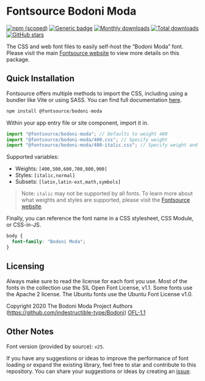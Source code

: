 # Fontsource Bodoni Moda

[![npm (scoped)](https://img.shields.io/npm/v/@fontsource/bodoni-moda?color=brightgreen)](https://www.npmjs.com/package/@fontsource/bodoni-moda) [![Generic badge](https://img.shields.io/badge/fontsource-passing-brightgreen)](https://github.com/fontsource/fontsource) [![Monthly downloads](https://badgen.net/npm/dm/@fontsource/bodoni-moda)](https://github.com/fontsource/fontsource) [![Total downloads](https://badgen.net/npm/dt/@fontsource/bodoni-moda)](https://github.com/fontsource/fontsource) [![GitHub stars](https://img.shields.io/github/stars/fontsource/fontsource.svg?style=social&label=Star)](https://github.com/fontsource/fontsource/stargazers)

The CSS and web font files to easily self-host the “Bodoni Moda” font. Please visit the main [Fontsource website](https://fontsource.org/fonts/bodoni-moda) to view more details on this package.

## Quick Installation

Fontsource offers multiple methods to import the CSS, including using a bundler like Vite or using SASS. You can find full documentation [here](https://fontsource.org/docs/getting-started/introduction).

```javascript
npm install @fontsource/bodoni-moda
```

Within your app entry file or site component, import it in.

```javascript
import "@fontsource/bodoni-moda"; // Defaults to weight 400
import "@fontsource/bodoni-moda/400.css"; // Specify weight
import "@fontsource/bodoni-moda/400-italic.css"; // Specify weight and style
```

Supported variables:
- Weights: `[400,500,600,700,800,900]`
- Styles: `[italic,normal]`
- Subsets: `[latin,latin-ext,math,symbols]`

> Note: `italic` may not be supported by all fonts. To learn more about what weights and styles are supported, please visit the [Fontsource website](https://fontsource.org/fonts/bodoni-moda).

Finally, you can reference the font name in a CSS stylesheet, CSS Module, or CSS-in-JS.

```css
body {
  font-family: "Bodoni Moda";
}
```

## Licensing
Always make sure to read the license for each font you use. Most of the fonts in the collection use the SIL Open Font License, v1.1. Some fonts use the Apache 2 license. The Ubuntu fonts use the Ubuntu Font License v1.0.

Copyright 2020 The Bodoni Moda Project Authors (https://github.com/indestructible-type/Bodoni)
[OFL-1.1](https://openfontlicense.org)

## Other Notes
Font version (provided by source): `v25`.

If you have any suggestions or ideas to improve the performance of font loading or expand the existing library, feel free to star and contribute to this repository. You can share your suggestions or ideas by creating an [issue](https://github.com/fontsource/fontsource/issues).